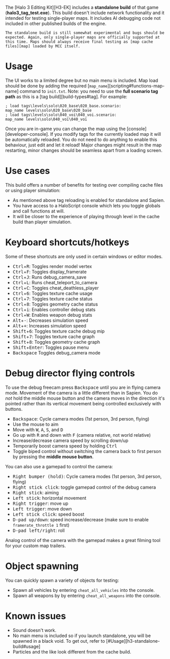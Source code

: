 The [Halo 3 Editing Kit][H3-EK] includes a **standalone build** of that game (**halo3_tag_test.exe**). This build doesn't include network functionality and it intended for testing single-player maps. It includes AI debugging code not included in other published builds of the engine.

```.alert danger
The standalone build is still somewhat experimental and bugs should be expected. Again, only single-player maps are officially supported at this time. Maps should always receive final testing as [map cache files][map] loaded by MCC itself.
```

# Usage
The UI works to a limited degree but no main menu is included. Map load should be done by adding the required [`map_name`][scripting#functions-map-name] command to `init.txt`. Note: you need to use the **full scenario tag path** as this is a [tag build][build-types#tag]. For example:

```console
; load tags\levels\solo\020_base\020_base.scenario:
map_name levels\solo\020_base\020_base
; load tags\levels\solo\040_voi\040_voi.scenario:
map_name levels\solo\040_voi\040_voi
```
Once you are in-game you can change the map using the [console][developer-console]. If you modify tags for the currently loaded map it will be automatically reloaded. You do not need to do anything to enable this behaviour, just edit and let it reload!
Major changes might result in the map restarting, minor changes should be seamless apart from a loading screen.

# Use cases
This build offers a number of benefits for testing over compiling cache files or using player simulation:

* As mentioned above tag reloading is enabled for standalone and Sapien.
* You have access to a HaloScript console which lets you toggle globals and call functions at will.
* It will be closer to the experience of playing through level in the cache build than player simulation.

# Keyboard shortcuts/hotkeys

Some of these shortcuts are only used in certain windows or editor modes.

* <kbd>Ctrl</kbd>+<kbd>R</kbd>: Toggles render model vertex
* <kbd>Ctrl</kbd>+<kbd>F</kbd>: Toggles display_framerate
* <kbd>Ctrl</kbd>+<kbd>J</kbd>: Runs debug_camera_save
* <kbd>Ctrl</kbd>+<kbd>L</kbd>: Runs cheat_teleport_to_camera
* <kbd>Ctrl</kbd>+<kbd>C</kbd>: Toggles cheat_deathless_player
* <kbd>Ctrl</kbd>+<kbd>6</kbd>: Toggles texture cache usage
* <kbd>Ctrl</kbd>+<kbd>7</kbd>: Toggles texture cache status
* <kbd>Ctrl</kbd>+<kbd>8</kbd>: Toggles geometry cache status
* <kbd>Ctrl</kbd>+<kbd>i</kbd>: Enables controller debug stats
* <kbd>Ctrl</kbd>+<kbd>W</kbd>: Enables weapon debug stats
* <kbd>Alt</kbd>+<kbd>-</kbd>: Decreases simulation speed
* <kbd>Alt</kbd>+<kbd>+</kbd>: Increases simulation speed
* <kbd>Shift</kbd>+<kbd>6</kbd>: Toggles texture cache debug mip
* <kbd>Shift</kbd>+<kbd>7</kbd>: Toggles texture cache graph
* <kbd>Shift</kbd>+<kbd>8</kbd>: Toggles geometry cache graph
* <kbd>Shift</kbd>+<kbd>Enter</kbd>: Toggles pause menu
* <kbd>Backspace</kbd> Toggles debug_camera mode

# Debug director flying controls
To use the debug freecam press <kbd>Backspace</kbd> until you are in flying camera mode. Movement of the camera is a little different than in Sapien. You do _not_ hold the middle mouse button and the camera moves in the direction it's pointed rather than its vertical movement being controlled exclusively with buttons.

* <kbd>Backspace</kbd>: Cycle camera modes (1st person, 3rd person, flying)
* Use the mouse to aim
* Move with <kbd>W</kbd>, <kbd>A</kbd>, <kbd>S</kbd>, and <kbd>D</kbd>
* Go up with <kbd>R</kbd> and down with <kbd>F</kbd> (camera relative, not world relative)
* Increase/decrease camera speed by scrolling down/up
* Temporarily boost camera speed by holding <kbd>Ctrl</kbd>
* Toggle biped control without switching the camera back to first person by pressing the **middle mouse button**.

You can also use a gamepad to control the camera:

* <kbd>Right bumper (hold)</kbd>: Cycle camera modes (1st person, 3rd person, flying)
* <kbd>Right stick click</kbd>: toggle gamepad control of the debug camera
* <kbd>Right stick</kbd>: aiming
* <kbd>Left stick</kbd>: horizontal movement
* <kbd>Right trigger</kbd>: move up
* <kbd>Left trigger</kbd>: move down
* <kbd>Left stick click</kbd>: speed boost
* <kbd>D-pad up/down</kbd>: speed increase/decrease (make sure to enable `framerate_throttle 1` first)
* <kbd>D-pad left/right</kbd>: roll

Analog control of the camera with the gamepad makes a great filming tool for your custom map trailers.

# Object spawning
You can quickly spawn a variety of objects for testing:

* Spawn all vehicles by entering `cheat_all_vehicles` into the console.
* Spawn all weapons by by entering `cheat_all_weapons` into the console.

# Known issues
* Sound doesn't work.
* No main menu is included so if you launch standalone, you will be spawned in a black void. To get out, refer to [#Usage][h3-standalone-build#usage]
* Particles and the like look different from the cache build.
